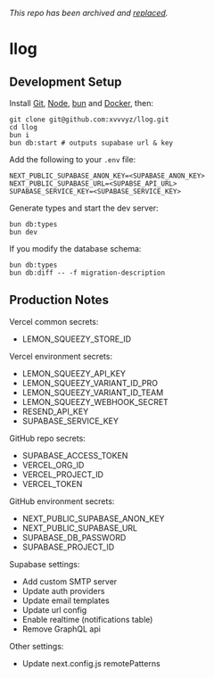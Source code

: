 _This repo has been archived and [replaced](https://github.com/xvvvyz/llog)._

# llog

## Development Setup

Install [Git](https://git-scm.com/book/en/v2/Getting-Started-Installing-Git),
[Node](https://nodejs.org/en/download), [bun](https://bun.sh/docs/installation)
and [Docker](https://docs.docker.com/engine/install), then:

```shell
git clone git@github.com:xvvvyz/llog.git
cd llog
bun i
bun db:start # outputs supabase url & key
```

Add the following to your `.env` file:

```dotenv
NEXT_PUBLIC_SUPABASE_ANON_KEY=<SUPABASE_ANON_KEY>
NEXT_PUBLIC_SUPABASE_URL=<SUPABSE_API_URL>
SUPABASE_SERVICE_KEY=<SUPABASE_SERVICE_KEY>
```

Generate types and start the dev server:

```shell
bun db:types
bun dev
```

If you modify the database schema:

```shell
bun db:types
bun db:diff -- -f migration-description
```

## Production Notes

Vercel common secrets:

- LEMON_SQUEEZY_STORE_ID

Vercel environment secrets:

- LEMON_SQUEEZY_API_KEY
- LEMON_SQUEEZY_VARIANT_ID_PRO
- LEMON_SQUEEZY_VARIANT_ID_TEAM
- LEMON_SQUEEZY_WEBHOOK_SECRET
- RESEND_API_KEY
- SUPABASE_SERVICE_KEY

GitHub repo secrets:

- SUPABASE_ACCESS_TOKEN
- VERCEL_ORG_ID
- VERCEL_PROJECT_ID
- VERCEL_TOKEN

GitHub environment secrets:

- NEXT_PUBLIC_SUPABASE_ANON_KEY
- NEXT_PUBLIC_SUPABASE_URL
- SUPABASE_DB_PASSWORD
- SUPABASE_PROJECT_ID

Supabase settings:

- Add custom SMTP server
- Update auth providers
- Update email templates
- Update url config
- Enable realtime (notifications table)
- Remove GraphQL api

Other settings:

- Update next.config.js remotePatterns
